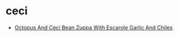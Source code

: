 # ceci

 * [Octopus And Ceci Bean Zuppa With Escarole Garlic And Chiles](index/o/octopus-and-ceci-bean-zuppa-with-escarole-garlic-and-chiles-351349.json)
